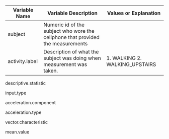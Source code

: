 | Variable Name | Variable Description | Values or Explanation |
|---------------|----------------------|-----------------------|
| subject | Numeric id of the subject who wore the cellphone that provided the measurements| |
| activity.label | Description of what the subject was doing when measurement was taken. | 1. WALKING 2. WALKING_UPSTAIRS |

descriptive.statistic

input.type

acceleration.component

acceleration.type

vector.characteristic

mean.value
